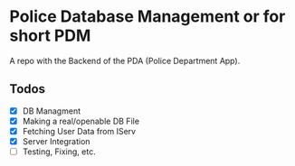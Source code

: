 # Police Database Management or for short PDM
A repo with the Backend of the PDA (Police Department App).
## Todos
- [x] DB Managment
- [x] Making a real/openable DB File
- [x] Fetching User Data from IServ
- [x] Server Integration
- [ ] Testing, Fixing, etc.
